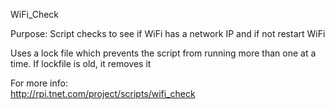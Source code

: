 WiFi_Check

Purpose:
Script checks to see if WiFi has a network IP and if not
restart WiFi

Uses a lock file which prevents the script from running more
than one at a time.  If lockfile is old, it removes it

For more info:  
http://rpi.tnet.com/project/scripts/wifi_check
